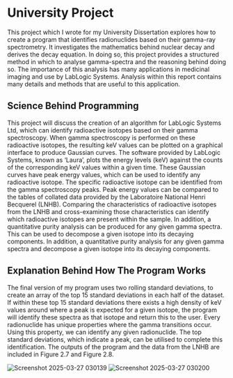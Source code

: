 # University Project

This project which I wrote for my University Dissertation explores how to create a program that identifies radionuclides
based on their gamma-ray spectrometry. It investigates the mathematics behind nuclear decay and derives the decay equation. In doing so, this project
provides a structured method in which to analyse gamma-spectra and the
reasoning behind doing so. The importance of this analysis has many applications in medicinal imaging and use by LabLogic Systems. Analysis within
this report contains many details and methods that are useful to this application.

## Science Behind Programming

This project will discuss the creation of an algorithm for LabLogic Systems Ltd, which can identify radioactive isotopes based on their gamma spectroscopy. When gamma spectroscopy is performed on these radioactive isotopes, the resulting keV values can be plotted on a graphical interface to produce Gaussian curves. The software provided by LabLogic Systems, known as ‘Laura’, plots the energy levels (keV) against the counts of the corresponding keV values within a given time. These Gaussian curves have peak energy values, which can be used to identify any radioactive isotope. The specific radioactive isotope can be identified from the gamma spectroscopy peaks. Peak energy values can be compared to the tables of collated data provided by the Laboratoire National Henri Becquerel (LNHB). Comparing the characteristics of radioactive isotopes from the LNHB and cross-examining those characteristics can identify which radioactive isotopes are present within the sample. In addition, a quantitative purity analysis can be produced for any given gamma spectra. This can be used to decompose a given isotope into its decaying components. In addition, a quantitative purity analysis for any given gamma spectra and decompose a given isotope into its decaying components.

## Explanation Behind How The Program Works

The final version of my program uses two rolling standard deviations, to create an array of the top 15 standard deviations in each half of the dataset. If within these top 15 standard deviations there exists a high density of keV values around where a peak is expected for a given isotope, the program will identify these spectra as that isotope and return this to the user. Every radionuclide has unique properties where the gamma transitions occur. Using this property, we can identify any given radionuclide. The top standard deviations, which indicate a peak, can be utilised to complete this identification.
The outputs of the program and the data from the LNHB are included in Figure 2.7 and Figure 2.8.


![Screenshot 2025-03-27 030139](https://github.com/user-attachments/assets/10f2b518-0910-4a4c-badb-08529b831972)
![Screenshot 2025-03-27 030200](https://github.com/user-attachments/assets/366593ef-dbca-46fa-8c8a-c38761440c8a)
